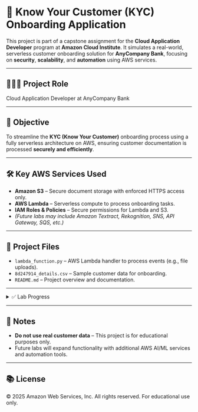 # 🔐 Know Your Customer (KYC) Onboarding Application

This project is part of a capstone assignment for the **Cloud Application Developer** program at **Amazon Cloud Institute**. It simulates a real-world, serverless customer onboarding solution for **AnyCompany Bank**, focusing on **security**, **scalability**, and **automation** using AWS services.

---

## 👩🏾‍💻 Project Role
Cloud Application Developer at AnyCompany Bank

---

## 🎯 Objective
To streamline the **KYC (Know Your Customer)** onboarding process using a fully serverless architecture on AWS, ensuring customer documentation is processed **securely and efficiently**.

---

## 🛠️ Key AWS Services Used
- **Amazon S3** – Secure document storage with enforced HTTPS access only.
- **AWS Lambda** – Serverless compute to process onboarding tasks.
- **IAM Roles & Policies** – Secure permissions for Lambda and S3.
- *(Future labs may include Amazon Textract, Rekognition, SNS, API Gateway, SQS, etc.)*

---

## 📂 Project Files
- `lambda_function.py` – AWS Lambda handler to process events (e.g., file uploads).
- `8d247914_details.csv` – Sample customer data for onboarding.
- `README.md` – Project overview and documentation.

---

<details>
<summary>✅ Lab Progress</summary>

### ✅ Lab 1
- Created and secured an Amazon S3 bucket for customer documents.
- Wrote and uploaded a Lambda function.
- Configured IAM roles and permissions for secure access.
- Documented setup steps and tested integration between services.

### ✅ Lab 2
- Created DynamoDB table to store customer metadata.
- Created SNS topic for onboarding notifications.
- Subscribed to SNS with an email address.
- Updated IAM policies to allow access to DynamoDB and SNS.

### ✅ Lab 3
- Built `DocumentLambdaFunction` triggered by `.zip` uploads to S3.
- Extracted and uploaded unzipped files to `unzipped/` prefix.
- Parsed and logged file names (e.g., app_uuid, selfie, license) to CloudWatch Logs.

### ✅ Lab 4
- Parsed customer metadata from `.csv` file inside the `.zip`.
- Stored metadata in DynamoDB.
- Prepared inputs for text extraction and identity matching in future labs.

### 🧪 Planned: Lab 5
- Integrate Amazon Textract for license info extraction.
- Compare extracted data with CSV for accuracy.


### 🧪 Planned: Lab 6
- Use Amazon Rekognition to verify face match between selfie and license photo.

### 🧪 Planned: Lab 7
- Use Amazon SQS for async third-party driver’s license validation.
- Send SNS notifications with final onboarding result.

</details>

---

## 📌 Notes
- **Do not use real customer data** – This project is for educational purposes only.
- Future labs will expand functionality with additional AWS AI/ML services and automation tools.

---

## 📚 License
© 2025 Amazon Web Services, Inc. All rights reserved. For educational use only.